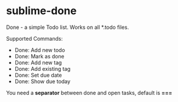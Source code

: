 # sublime-done

Done - a simple Todo list.
Works on all *.todo files. 

Supported Commands:
- Done: Add new todo
- Done: Mark as done
- Done: Add new tag
- Done: Add existing tag
- Done: Set due date
- Done: Show due today

You need a **separator** between done and open tasks, default is **===**

